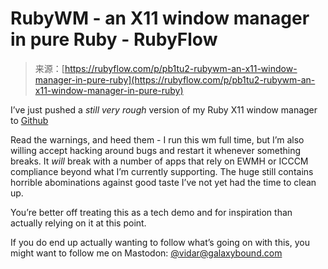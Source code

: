 <!--yml
category: 未分类
date: 2024-05-27 15:01:49
-->

# RubyWM - an X11 window manager in pure Ruby - RubyFlow

> 来源：[https://rubyflow.com/p/pb1tu2-rubywm-an-x11-window-manager-in-pure-ruby](https://rubyflow.com/p/pb1tu2-rubywm-an-x11-window-manager-in-pure-ruby)

I’ve just pushed a *still very rough* version of my Ruby X11 window manager to [Github](https://github.com/vidarh/rubywm/tree/master)

Read the warnings, and heed them - I run this wm full time, but I’m also willing accept hacking around bugs and restart it whenever something breaks. It *will* break with a number of apps that rely on EWMH or ICCCM compliance beyond what I’m currently supporting. The huge still contains horrible abominations against good taste I’ve not yet had the time to clean up.

You’re better off treating this as a tech demo and for inspiration than actually relying on it at this point.

If you do end up actually wanting to follow what’s going on with this, you might want to follow me on Mastodon: [@vidar@galaxybound.com](https://m.galaxybound.com/@vidar)